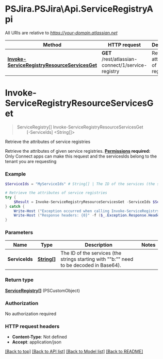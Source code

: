 # PSJira.PSJira\Api.ServiceRegistryApi

All URIs are relative to *https://your-domain.atlassian.net*

Method | HTTP request | Description
------------- | ------------- | -------------
[**Invoke-ServiceRegistryResourceServicesGet**](ServiceRegistryApi.md#Invoke-ServiceRegistryResourceServicesGet) | **GET** /rest/atlassian-connect/1/service-registry | Retrieve the attributes of service registries


<a id="Invoke-ServiceRegistryResourceServicesGet"></a>
# **Invoke-ServiceRegistryResourceServicesGet**
> ServiceRegistry[] Invoke-ServiceRegistryResourceServicesGet<br>
> &nbsp;&nbsp;&nbsp;&nbsp;&nbsp;&nbsp;&nbsp;&nbsp;[-ServiceIds] <String[]><br>

Retrieve the attributes of service registries

Retrieve the attributes of given service registries.  **[Permissions](#permissions) required:** Only Connect apps can make this request and the servicesIds belong to the tenant you are requesting

### Example
```powershell
$ServiceIds = "MyServiceIds" # String[] | The ID of the services (the strings starting with ""b:"" need to be decoded in Base64).

# Retrieve the attributes of service registries
try {
    $Result = Invoke-ServiceRegistryResourceServicesGet -ServiceIds $ServiceIds
} catch {
    Write-Host ("Exception occurred when calling Invoke-ServiceRegistryResourceServicesGet: {0}" -f ($_.ErrorDetails | ConvertFrom-Json))
    Write-Host ("Response headers: {0}" -f ($_.Exception.Response.Headers | ConvertTo-Json))
}
```

### Parameters

Name | Type | Description  | Notes
------------- | ------------- | ------------- | -------------
 **ServiceIds** | [**String[]**](String.md)| The ID of the services (the strings starting with &quot;&quot;b:&quot;&quot; need to be decoded in Base64). | 

### Return type

[**ServiceRegistry[]**](ServiceRegistry.md) (PSCustomObject)

### Authorization

No authorization required

### HTTP request headers

 - **Content-Type**: Not defined
 - **Accept**: application/json

[[Back to top]](#) [[Back to API list]](../README.md#documentation-for-api-endpoints) [[Back to Model list]](../README.md#documentation-for-models) [[Back to README]](../README.md)

